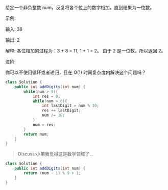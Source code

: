 给定一个非负整数 num，反复将各个位上的数字相加，直到结果为一位数。

示例:

输入: 38

输出: 2 

解释: 各位相加的过程为：3 + 8 = 11, 1 + 1 = 2。 由于 2 是一位数，所以返回 2。

进阶:

你可以不使用循环或者递归，且在 O(1) 时间复杂度内解决这个问题吗？
```java
class Solution {
    public int addDigits(int num) {
        while(num > 9){
            int res = 0;
            while(num > 0){
                int lastDigit = num % 10;
                res += lastDigit;
                num /= 10;
            }
            num = res;
        }
        return num;
    }
}
```
>Discuss:小弟我觉得这是数学领域了...
```java
class Solution {
    public int addDigits(int num) {
        return (num - 1) % 9 + 1;
    }
}
```

